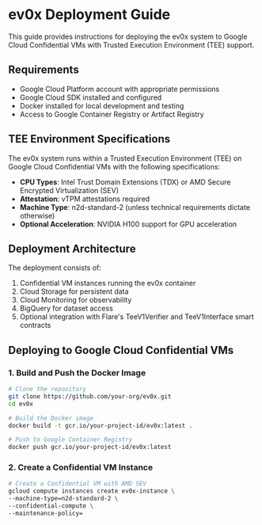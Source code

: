 # ev0x Deployment Guide

This guide provides instructions for deploying the ev0x system to Google Cloud Confidential VMs with Trusted Execution Environment (TEE) support.

## Requirements

- Google Cloud Platform account with appropriate permissions
- Google Cloud SDK installed and configured
- Docker installed for local development and testing
- Access to Google Container Registry or Artifact Registry

## TEE Environment Specifications

The ev0x system runs within a Trusted Execution Environment (TEE) on Google Cloud Confidential VMs with the following specifications:

- **CPU Types**: Intel Trust Domain Extensions (TDX) or AMD Secure Encrypted Virtualization (SEV)
- **Attestation**: vTPM attestations required
- **Machine Type**: n2d-standard-2 (unless technical requirements dictate otherwise)
- **Optional Acceleration**: NVIDIA H100 support for GPU acceleration

## Deployment Architecture

The deployment consists of:

1. Confidential VM instances running the ev0x container
2. Cloud Storage for persistent data
3. Cloud Monitoring for observability
4. BigQuery for dataset access
5. Optional integration with Flare's TeeV1Verifier and TeeV1Interface smart contracts

## Deploying to Google Cloud Confidential VMs

### 1. Build and Push the Docker Image

```bash
# Clone the repository
git clone https://github.com/your-org/ev0x.git
cd ev0x

# Build the Docker image
docker build -t gcr.io/your-project-id/ev0x:latest .

# Push to Google Container Registry
docker push gcr.io/your-project-id/ev0x:latest
```

### 2. Create a Confidential VM Instance

```bash
# Create a Confidential VM with AMD SEV
gcloud compute instances create ev0x-instance \
--machine-type=n2d-standard-2 \
--confidential-compute \
--maintenance-policy=

